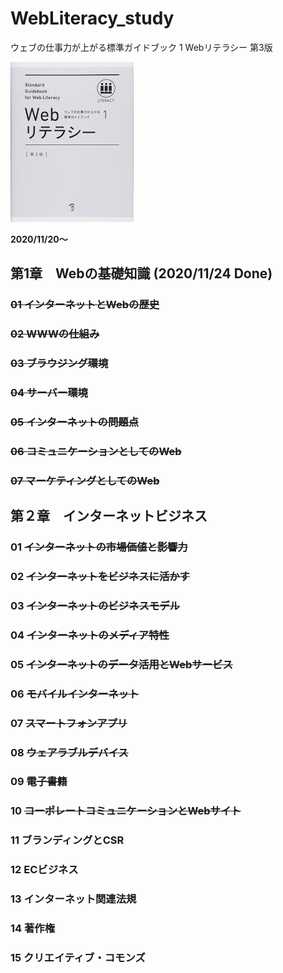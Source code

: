 # WebLiteracy_study

ウェブの仕事力が上がる標準ガイドブック 1 Webリテラシー 第3版

![books](./docs/books.jpg)

**2020/11/20〜**

## 第1章　Webの基礎知識 (2020/11/24 Done)

### ~~01 インターネットとWebの歴史~~

### ~~02 WWWの仕組み~~

### ~~03 ブラウジング環境~~

### ~~04 サーバー環境~~

### ~~05 インターネットの問題点~~

### ~~06 コミュニケーションとしてのWeb~~

### ~~07 マーケティングとしてのWeb~~



## 第２章　インターネットビジネス

### 01 ~~インターネットの市場価値と影響力~~

### 02 ~~インターネットをビジネスに活かす~~

### 03 ~~インターネットのビジネスモデル~~

### 04 ~~インターネットのメディア特性~~

### 05 ~~インターネットのデータ活用とWebサービス~~

### 06 ~~モバイルインターネット~~

### 07 ~~スマートフォンアプリ~~

### 08 ~~ウェアラブルデバイス~~

### 09 ~~電子書籍~~

### 10 ~~コーポレートコミュニケーションとWebサイト~~

### 11 ブランディングとCSR

### 12 ECビジネス

### 13 インターネット関連法規

### 14 著作権

### 15 クリエイティブ・コモンズ

